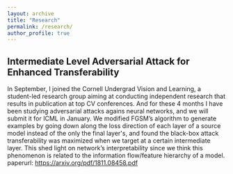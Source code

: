 ```yaml
---
layout: archive
title: "Research"
permalink: /research/
author_profile: true
---
```


## Intermediate Level Adversarial Attack for Enhanced Transferability
In September, I joined the Cornell Undergrad Vision and Learning, a student-led research group aiming at conducting independent research that results in publication at top CV conferences. And for these 4 months I have been studying adversarial attacks agains neural networks, and we will submit it for ICML in January. 
We modified FGSM’s algorithm to generate examples by going down along the loss direction of each layer of a source model instead of the only the final layer's, and found the black-box attack transferability was maximized when we target at a certain intermediate layer. This shed light on network’s interpretability since we think this phenomenon is related to the information flow/feature hierarchy of a model.
<br/>
paperurl: https://arxiv.org/pdf/1811.08458.pdf 
 


